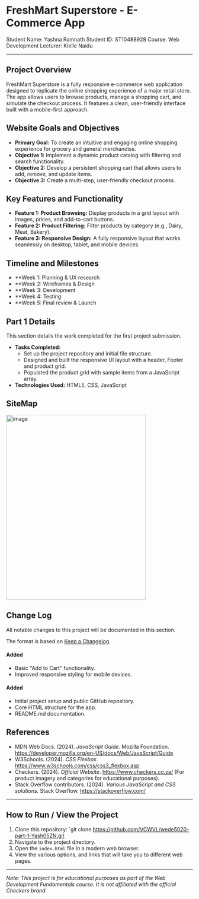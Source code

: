 # FreshMart Superstore - E-Commerce App

Student Name: Yashna Ramnath
Student ID: ST10488928
Course: Web Development 
Lecturer: Kielle Naidu

---

## Project Overview
FreshMart Superstore is a fully responsive e-commerce web application designed to replicate the 
online shopping experience of a major retail store. The app allows users to browse products, 
manage a shopping cart, and simulate the checkout process. It features a clean, 
user-friendly interface built with a mobile-first approach.

## Website Goals and Objectives
- **Primary Goal:** To create an intuitive and engaging online shopping experience for grocery and general merchandise.
- **Objective 1:** Implement a dynamic product catalog with filtering and search functionality.
- **Objective 2:** Develop a persistent shopping cart that allows users to add, remove, and update items.
- **Objective 3:** Create a multi-step, user-friendly checkout process.

## Key Features and Functionality
- **Feature 1: Product Browsing:** Display products in a grid layout with images, prices, and add-to-cart buttons.
- **Feature 2: Product Filtering:** Filter products by category (e.g., Dairy, Meat, Bakery).
- **Feature 3: Responsive Design:** A fully responsive layout that works seamlessly on desktop, tablet, and mobile devices.

## Timeline and Milestones
- **Week 1: Planning & UX research
- **Week 2: Wireframes & Design
- **Week 3: Development
- **Week 4: Testing
- **Week 5: Final review & Launch


## Part 1 Details
This section details the work completed for the first project submission.
- **Tasks Completed:**
    - Set up the project repository and initial file structure.
    - Designed and built the responsive UI layout with a header, Footer and product grid.
    - Populated the product grid with sample items from a JavaScript array.
- **Technologies Used:** HTML5, CSS, JavaScript

## SiteMap
<img width="377" height="499" alt="image" src="https://github.com/user-attachments/assets/fa7f4a45-9b90-43ce-a746-a3015b10373d" />

## Change Log
All notable changes to this project will be documented in this section.

The format is based on [Keep a Changelog](https://keepachangelog.com/en/1.0.0/).


#### Added
- Basic "Add to Cart" functionality.
- Improved responsive styling for mobile devices.

#### Added
- Initial project setup and public GitHub repository.
- Core HTML structure for the app.
- README.md documentation.


## References
- MDN Web Docs. (2024). *JavaScript Guide*. Mozilla Foundation. https://developer.mozilla.org/en-US/docs/Web/JavaScript/Guide
- W3Schools. (2024). *CSS Flexbox*. https://www.w3schools.com/css/css3_flexbox.asp
- Checkers. (2024). *Official Website*. https://www.checkers.co.za/ (For product imagery and categories for educational purposes).
- Stack Overflow contributors. (2024). *Various JavaScript and CSS solutions*. Stack Overflow. https://stackoverflow.com/

---

## How to Run / View the Project
1.  Clone this repository: `git clone https://github.com/VCWVL/wede5020-part-1-Yash05ZN.git 
2.  Navigate to the project directory.
3.  Open the `index.html` file in a modern web browser.
4.  View the various options, and links that will take you to different web pages.


---
*Note: This project is for educational purposes as part of the Web Development Fundamentals course. 
It is not affiliated with the official Checkers brand.*
